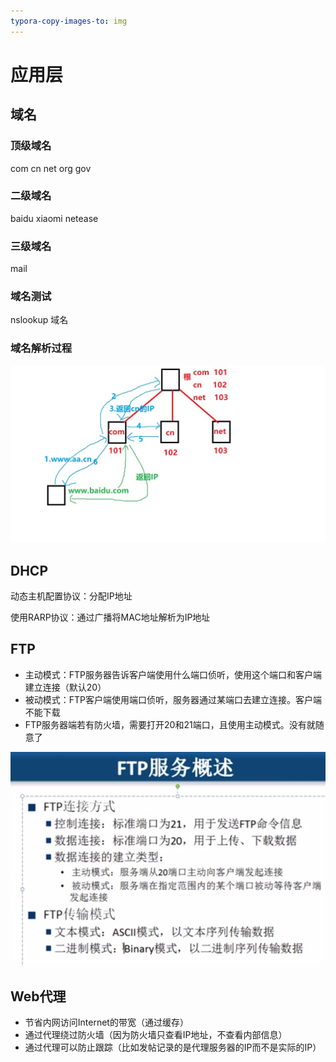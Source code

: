 ```yaml
---
typora-copy-images-to: img
---
```


# 应用层

## 域名

### 顶级域名

com  cn  net  org  gov

### 二级域名

baidu  xiaomi  netease

### 三级域名

mail

### 域名测试

nslookup 域名

### 域名解析过程

![域名解析过程](img/201903141615.jpg)

## DHCP

动态主机配置协议：分配IP地址

使用RARP协议：通过广播将MAC地址解析为IP地址

## FTP

- 主动模式：FTP服务器告诉客户端使用什么端口侦听，使用这个端口和客户端建立连接（默认20）
- 被动模式：FTP客户端使用端口侦听，服务器通过某端口去建立连接。客户端不能下载
- FTP服务器端若有防火墙，需要打开20和21端口，且使用主动模式。没有就随意了

![FTP](img/201903141900.JPG)

## Web代理

- 节省内网访问Internet的带宽（通过缓存）
- 通过代理绕过防火墙（因为防火墙只查看IP地址，不查看内部信息）
- 通过代理可以防止跟踪（比如发帖记录的是代理服务器的IP而不是实际的IP）
